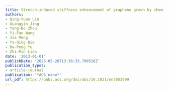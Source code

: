 ```yaml
---
title: Stretch-induced stiffness enhancement of graphene grown by chemical vapor deposition
authors:
- Qing-Yuan Lin
- Guangyin Jing
- Yang-Bo Zhou
- Yi-Fan Wang
- Jie Meng
- Ya-Qing Bie
- Da-Peng Yu
- Zhi-Min Liao
date: '2013-01-01'
publishDate: '2025-05-26T13:36:33.790518Z'
publication_types:
- article-journal
publication: '*ACS nano*'
url_pdf: https://pubs.acs.org/doi/abs/10.1021/nn3053999
---
```

